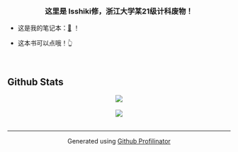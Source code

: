 ### <div align="center">这里是 Isshiki修，浙江大学某21级计科废物！</div>  
  

- 这是我的笔记本：[📓](https://note.isshikih.top) ！  
  

- 这本书可以点哦！👆  
  

<br/>  


## Github Stats  
<div align="center"><img src="https://github-readme-stats.vercel.app/api?username=isshikihugh&show_icons=true&count_private=true&hide_border=true" align="center" /></div>  

<br/>  

<div align="center">
<img src="https://komarev.com/ghpvc/?username=isshikihugh&&style=flat-square" align="center" />
</div>  

<br />

----
<div align="center">Generated using <a href="https://profilinator.rishav.dev/" target="_blank">Github Profilinator</a></div>
